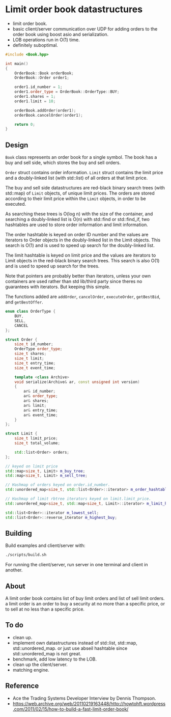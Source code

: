 Limit order book datastructures
===

- limit order book.
- basic client/server communication over UDP for adding orders to the order book using boost asio and serialization.
- LOB operations run in O(1) time.
- definitely suboptimal.


```cpp
#include <Book.hpp>

int main()
{
    OrderBook::Book orderBook;
    OrderBook::Order order1;

    order1.id_number = 1;
    order1.order_type = OrderBook::OrderType::BUY;
    order1.shares = 1;
    order1.limit = 10;

    orderBook.addOrder(order1);
    orderBook.cancelOrder(order1);

    return 0;
}
```

Design
---

`Book` class represents an order book for a single symbol. The book has a buy and sell side, which stores the buy and sell orders.

`Order` struct contains order information. `Limit` struct contains the limit price and a doubly-linked list (with std::list) of all orders at that limit price.

The buy and sell side datastructures are red-black binary search trees (with std::map) of `Limit` objects, of unique limit prices. The orders are stored according to their limit price within the `Limit` objects, in order to be executed.

As searching these trees is O(log n) with the size of the container, and searching a doubly-linked list is O(n) with std::find or std::find_if, two hashtables are used to store order information and limit information.

The order hashtable is keyed on order ID number and the values are iterators to Order objects in the doubly-linked list in the Limit objects. This search is O(1) and is used to speed up search for the doubly-linked list.

The limit hashtable is keyed on limit price and the values are iterators to Limit objects in the red-black binary search trees. This search is also O(1) and is used to speed up search for the trees.

Note that pointers are probably better than iterators, unless your own containers are used rather than std lib/third party since theres no guarantees with iterators. But keeping this simple.

The functions added are `addOrder`, `cancelOrder`, `executeOrder`, `getBestBid`, and `getBestOffer`.



```cpp
enum class OrderType {
    BUY,
    SELL,
    CANCEL
};

struct Order {
    size_t id_number;
    OrderType order_type;
    size_t shares;
    size_t limit;
    size_t entry_time;
    size_t event_time;

    template <class Archive>
    void serialize(Archive& ar, const unsigned int version)
    {
        ar& id_number;
        ar& order_type;
        ar& shares;
        ar& limit;
        ar& entry_time;
        ar& event_time;
    }
};

struct Limit {
    size_t limit_price;
    size_t total_volume;

    std::list<Order> orders;
};

// keyed on limit price
std::map<size_t, Limit> m_buy_tree;
std::map<size_t, Limit> m_sell_tree;

// Hashmap of orders keyed on order.id_number.
std::unordered_map<size_t, std::list<Order>::iterator> m_order_hashtable;

// Hashmap of limit rbtree iterators keyed on limit.limit_price.
std::unordered_map<size_t, std::map<size_t, Limit>::iterator> m_limit_hashtable;

std::list<Order>::iterator m_lowest_sell;
std::list<Order>::reverse_iterator m_highest_buy;
```









Building
---

Build examples and client/server with:

```sh
./scripts/build.sh
```

For running the client/server, run server in one terminal and client in another.

About
---

A limit order book contains list of buy limit orders and list of sell limit orders. a limit order is an order to buy a security at no more than a specific price, or to sell at no less than a specific price.


To do
---

- clean up.
- implement own datastructures instead of std::list, std::map, std::unordered_map. or just use abseil hashtable since std::unordered_map is not great.
- benchmark, add low latency to the LOB.
- clean up the client/server.
- matching engine.


Reference
---

- Ace the Trading Systems Developer Interview by Dennis Thompson.
- https://web.archive.org/web/20110219163448/http://howtohft.wordpress.com/2011/02/15/how-to-build-a-fast-limit-order-book/